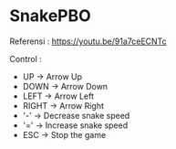# SnakePBO

Referensi : 
https://youtu.be/91a7ceECNTc

Control :
  - UP -> Arrow Up
  - DOWN -> Arrow Down
  - LEFT -> Arrow Left
  - RIGHT -> Arrow Right
  - '-' -> Decrease snake speed
  - '=' -> Increase snake speed
  - ESC -> Stop the game
